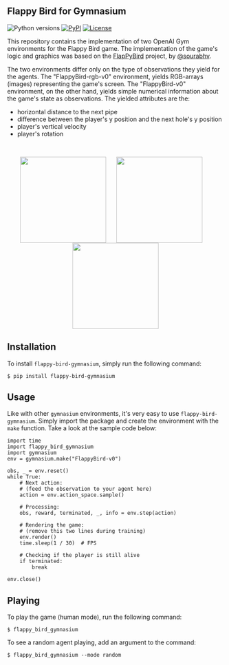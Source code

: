 ## Flappy Bird for Gymnasium

![Python versions](https://img.shields.io/pypi/pyversions/flappy-bird-gymnasium)
[![PyPI](https://img.shields.io/pypi/v/flappy-bird-gymnasium)](https://pypi.org/project/flappy-bird-gymnasium/)
[![License](https://img.shields.io/github/license/markub3327/flappy-bird-gymnasium)](https://github.com/markub3327/flappy-bird-gymnasium/blob/master/LICENSE)

This repository contains the implementation of two OpenAI Gym environments for
the Flappy Bird game. The implementation of the game's logic and graphics was
based on the [FlapPyBird](https://github.com/sourabhv/FlapPyBird) project, by
[@sourabhv](https://github.com/sourabhv). 

The two environments differ only on the type of observations they yield for the
agents. The "FlappyBird-rgb-v0" environment, yields RGB-arrays (images)
representing the game's screen. The "FlappyBird-v0" environment, on the other
hand, yields simple numerical information about the game's state as
observations. The yielded attributes are the:

* horizontal distance to the next pipe
* difference between the player's y position and the next hole's y position
* player's vertical velocity
* player's rotation

<br>

<p align="center">
  <img align="center" 
       src="https://github.com/markub3327/flappy-bird-gymnasium/blob/main/imgs/yellow_bird_playing.gif?raw=true" 
       width="200"/>
  &nbsp;&nbsp;&nbsp;&nbsp;
  <img align="center" 
       src="https://github.com/markub3327/flappy-bird-gymnasium/blob/main/imgs/red_bird_start_screen.gif?raw=true" 
       width="200"/>
  &nbsp;&nbsp;&nbsp;&nbsp;
  <img align="center" 
       src="https://github.com/markub3327/flappy-bird-gymnasium/blob/main/imgs/blue_bird_playing.gif?raw=true" 
       width="200"/>
</p>

## Installation

To install `flappy-bird-gymnasium`, simply run the following command:

    $ pip install flappy-bird-gymnasium
    
## Usage

Like with other `gymnasium` environments, it's very easy to use `flappy-bird-gymnasium`.
Simply import the package and create the environment with the `make` function.
Take a look at the sample code below:

```
import time
import flappy_bird_gymnasium
import gymnasium
env = gymnasium.make("FlappyBird-v0")

obs, _ = env.reset()
while True:
    # Next action:
    # (feed the observation to your agent here)
    action = env.action_space.sample()

    # Processing:
    obs, reward, terminated, _, info = env.step(action)
    
    # Rendering the game:
    # (remove this two lines during training)
    env.render()
    time.sleep(1 / 30)  # FPS
    
    # Checking if the player is still alive
    if terminated:
        break

env.close()
```

## Playing

To play the game (human mode), run the following command:

    $ flappy_bird_gymnasium
    
To see a random agent playing, add an argument to the command:

    $ flappy_bird_gymnasium --mode random
